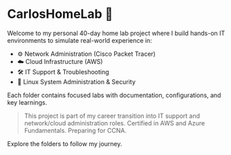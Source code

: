 # CarlosHomeLab 🧪

Welcome to my personal 40-day home lab project where I build hands-on IT environments to simulate real-world experience in:

- ⚙️ Network Administration (Cisco Packet Tracer)
- ☁️ Cloud Infrastructure (AWS)
- 🛠️ IT Support & Troubleshooting
- 🐧 Linux System Administration & Security

Each folder contains focused labs with documentation, configurations, and key learnings.

> This project is part of my career transition into IT support and network/cloud administration roles. Certified in AWS and Azure Fundamentals. Preparing for CCNA.

Explore the folders to follow my journey.
